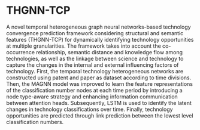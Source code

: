 # THGNN-TCP
A novel temporal heterogeneous graph neural networks-based technology convergence prediction framework considering structural and semantic features (THGNN-TCP) for dynamically identifying technology opportunities at multiple granularities.
The framework takes into account the co-occurrence relationship, semantic distance and knowledge flow among technologies, as well as the linkage between science and technology to capture the changes in the internal and external influencing factors of technology. First, the temporal technology heterogeneous networks are constructed using patent and paper as dataset according to time divisions. Then, the MAGNN model was improved to learn the feature representations of the classification number nodes at each time period by introducing a node type-aware strategy and enhancing information communication between attention heads. Subsequently, LSTM is used to identify the latent changes in technology classifications over time. Finally, technology opportunities are predicted through link prediction between the lowest level classification numbers.

